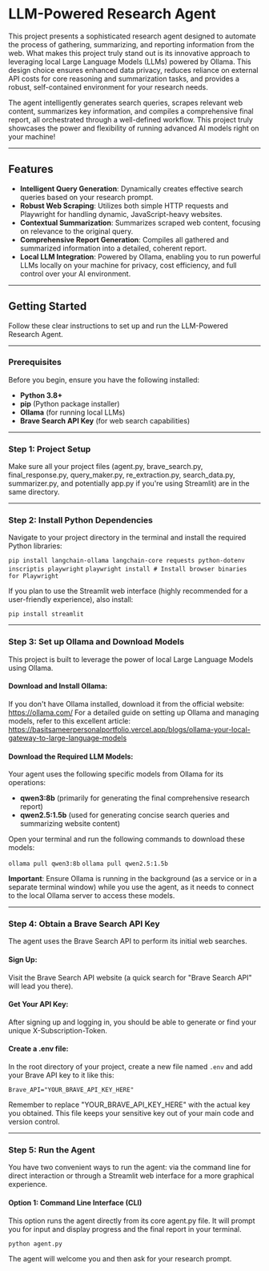 # LLM-Powered Research Agent

This project presents a sophisticated research agent designed to automate the process of gathering, summarizing, and reporting information from the web. What makes this project truly stand out is its innovative approach to leveraging local Large Language Models (LLMs) powered by Ollama. This design choice ensures enhanced data privacy, reduces reliance on external API costs for core reasoning and summarization tasks, and provides a robust, self-contained environment for your research needs.

The agent intelligently generates search queries, scrapes relevant web content, summarizes key information, and compiles a comprehensive final report, all orchestrated through a well-defined workflow. This project truly showcases the power and flexibility of running advanced AI models right on your machine!

---

## Features

* **Intelligent Query Generation**: Dynamically creates effective search queries based on your research prompt.
* **Robust Web Scraping**: Utilizes both simple HTTP requests and Playwright for handling dynamic, JavaScript-heavy websites.
* **Contextual Summarization**: Summarizes scraped web content, focusing on relevance to the original query.
* **Comprehensive Report Generation**: Compiles all gathered and summarized information into a detailed, coherent report.
* **Local LLM Integration**: Powered by Ollama, enabling you to run powerful LLMs locally on your machine for privacy, cost efficiency, and full control over your AI environment.

---

## Getting Started

Follow these clear instructions to set up and run the LLM-Powered Research Agent.

---

### Prerequisites

Before you begin, ensure you have the following installed:

* **Python 3.8+**
* **pip** (Python package installer)
* **Ollama** (for running local LLMs)
* **Brave Search API Key** (for web search capabilities)

---

### Step 1: Project Setup

Make sure all your project files (agent.py, brave_search.py, final_response.py, query_maker.py, re_extraction.py, search_data.py, summarizer.py, and potentially app.py if you're using Streamlit) are in the same directory.

---

### Step 2: Install Python Dependencies

Navigate to your project directory in the terminal and install the required Python libraries:

`pip install langchain-ollama langchain-core requests python-dotenv inscriptis playwright`
`playwright install # Install browser binaries for Playwright`

If you plan to use the Streamlit web interface (highly recommended for a user-friendly experience), also install:

`pip install streamlit`

---

### Step 3: Set up Ollama and Download Models

This project is built to leverage the power of local Large Language Models using Ollama.

#### Download and Install Ollama:

If you don't have Ollama installed, download it from the official website: https://ollama.com/
For a detailed guide on setting up Ollama and managing models, refer to this excellent article: https://basitsameerpersonalportfolio.vercel.app/blogs/ollama-your-local-gateway-to-large-language-models

#### Download the Required LLM Models:

Your agent uses the following specific models from Ollama for its operations:

* **qwen3:8b** (primarily for generating the final comprehensive research report)
* **qwen2.5:1.5b** (used for generating concise search queries and summarizing website content)

Open your terminal and run the following commands to download these models:

`ollama pull qwen3:8b`
`ollama pull qwen2.5:1.5b`

**Important**: Ensure Ollama is running in the background (as a service or in a separate terminal window) while you use the agent, as it needs to connect to the local Ollama server to access these models.

---

### Step 4: Obtain a Brave Search API Key

The agent uses the Brave Search API to perform its initial web searches.

#### Sign Up:

Visit the Brave Search API website (a quick search for "Brave Search API" will lead you there).

#### Get Your API Key:

After signing up and logging in, you should be able to generate or find your unique X-Subscription-Token.

#### Create a .env file:

In the root directory of your project, create a new file named `.env` and add your Brave API key to it like this:

`Brave_API="YOUR_BRAVE_API_KEY_HERE"`

Remember to replace "YOUR_BRAVE_API_KEY_HERE" with the actual key you obtained. This file keeps your sensitive key out of your main code and version control.

---

### Step 5: Run the Agent

You have two convenient ways to run the agent: via the command line for direct interaction or through a Streamlit web interface for a more graphical experience.

#### Option 1: Command Line Interface (CLI)

This option runs the agent directly from its core agent.py file. It will prompt you for input and display progress and the final report in your terminal.

`python agent.py`

The agent will welcome you and then ask for your research prompt.